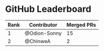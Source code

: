 
# GitHub Leaderboard

| Rank | Contributor | Merged PRs |
| ---- | ----------- | ---------- |
| 1 | @Odion-Sonny | 15 |
| 2 | @ChinweA | 2 |
